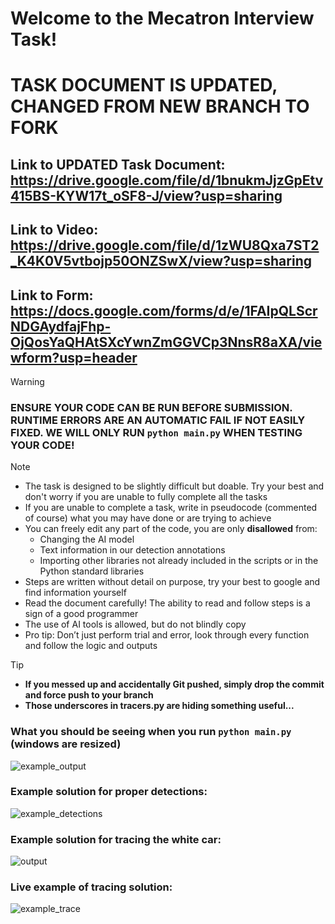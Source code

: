 # Welcome to the Mecatron Interview Task!
# TASK DOCUMENT IS UPDATED, CHANGED FROM NEW BRANCH TO FORK
## Link to UPDATED Task Document: https://drive.google.com/file/d/1bnukmJjzGpEtv415BS-KYW17t_oSF8-J/view?usp=sharing
## Link to Video: https://drive.google.com/file/d/1zWU8Qxa7ST2_K4K0V5vtbojp50ONZSwX/view?usp=sharing
## Link to Form: https://docs.google.com/forms/d/e/1FAIpQLScrNDGAydfajFhp-OjQosYaQHAtSXcYwnZmGGVCp3NnsR8aXA/viewform?usp=header

> [!WARNING]
> ### ENSURE YOUR CODE CAN BE RUN BEFORE SUBMISSION. RUNTIME ERRORS ARE AN AUTOMATIC FAIL IF NOT EASILY FIXED. WE WILL ONLY RUN `python main.py` WHEN TESTING YOUR CODE!

> [!NOTE]
> - The task is designed to be slightly difficult but doable. Try your best and don't worry if you are unable to fully complete all the tasks
> - If you are unable to complete a task, write in pseudocode (commented of course) what you may have done or are trying to achieve
> - You can freely edit any part of the code, you are only **disallowed** from:
>   - Changing the AI model
>   - Text information in our detection annotations
>   - Importing other libraries not already included in the scripts or in the Python standard libraries
> - Steps are written without detail on purpose, try your best to google and find information yourself
> - Read the document carefully! The ability to read and follow steps is a sign of a good programmer
> - The use of AI tools is allowed, but do not blindly copy
> - Pro tip: Don’t just perform trial and error, look through every function and follow the logic and outputs

> [!TIP]
> - **If you messed up and accidentally Git pushed, simply drop the commit and force push to your branch**
> - **Those underscores in tracers.py are hiding something useful...**

### What you should be seeing when you run `python main.py` (windows are resized)
![example_output](https://github.com/user-attachments/assets/875732bd-2e18-4be7-8b63-b024810c8c20)

### Example solution for proper detections:
![example_detections](https://github.com/user-attachments/assets/9f8cb850-3bb3-4b45-96ed-7250d30e3f6f)

### Example solution for tracing the white car:
![output](https://github.com/user-attachments/assets/ee82ab93-afb3-4040-bf2e-027cd45ca637)

### Live example of tracing solution:
![example_trace](https://github.com/user-attachments/assets/56a02a56-b635-4481-8875-35e8ee8689b9)
